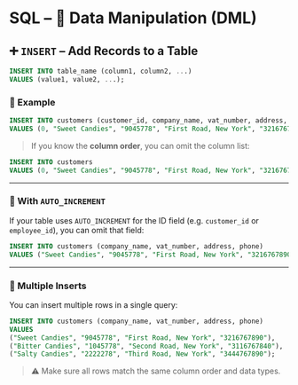 # SQL – 📝 Data Manipulation (DML)

## ➕ `INSERT` – Add Records to a Table

```sql
INSERT INTO table_name (column1, column2, ...)
VALUES (value1, value2, ...);
```

### 🔸 Example

```sql
INSERT INTO customers (customer_id, company_name, vat_number, address, phone)
VALUES (0, "Sweet Candies", "9045778", "First Road, New York", "3216767890");
```

> If you know the **column order**, you can omit the column list:

```sql
INSERT INTO customers
VALUES (0, "Sweet Candies", "9045778", "First Road, New York", "3216767890");
```

---

### 🔄 With `AUTO_INCREMENT`

If your table uses `AUTO_INCREMENT` for the ID field (e.g. `customer_id` or `employee_id`), you can omit that field:

```sql
INSERT INTO customers (company_name, vat_number, address, phone)
VALUES ("Sweet Candies", "9045778", "First Road, New York", "3216767890");
```

---

### 🧾 Multiple Inserts

You can insert multiple rows in a single query:

```sql
INSERT INTO customers (company_name, vat_number, address, phone)
VALUES
("Sweet Candies", "9045778", "First Road, New York", "3216767890"),
("Bitter Candies", "1045778", "Second Road, New York", "3116767840"),
("Salty Candies", "2222278", "Third Road, New York", "3444767890");
```

> ⚠️ Make sure all rows match the same column order and data types.
